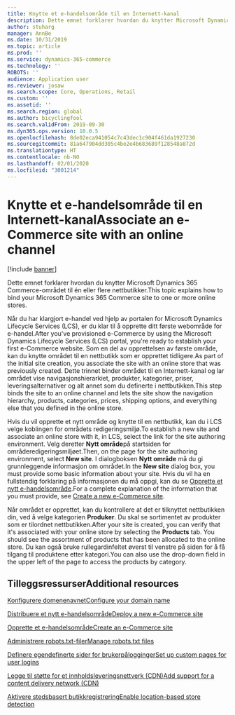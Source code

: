 ```yaml
---
title: Knytte et e-handelsområde til en Internett-kanal
description: Dette emnet forklarer hvordan du knytter Microsoft Dynamics 365 Commerce-området til én eller flere nettbutikker.
author: stuharg
manager: AnnBe
ms.date: 10/31/2019
ms.topic: article
ms.prod: ''
ms.service: dynamics-365-commerce
ms.technology: ''
ROBOTS: ''
audience: Application user
ms.reviewer: josaw
ms.search.scope: Core, Operations, Retail
ms.custom: ''
ms.assetid: ''
ms.search.region: global
ms.author: bicyclingfool
ms.search.validFrom: 2019-09-30
ms.dyn365.ops.version: 10.0.5
ms.openlocfilehash: 8de02eca941054c7c43dec1c904f461da1927230
ms.sourcegitcommit: 81a647904dd305c4be2e4b683689f128548a872d
ms.translationtype: HT
ms.contentlocale: nb-NO
ms.lasthandoff: 02/01/2020
ms.locfileid: "3001214"
---
```

# <a name="associate-an-e-commerce-site-with-an-online-channel"></a><span data-ttu-id="e6430-103">Knytte et e-handelsområde til en Internett-kanal</span><span class="sxs-lookup"><span data-stu-id="e6430-103">Associate an e-Commerce site with an online channel</span></span>

[!include [banner](includes/banner.md)]


<span data-ttu-id="e6430-104">Dette emnet forklarer hvordan du knytter Microsoft Dynamics 365 Commerce-området til én eller flere nettbutikker.</span><span class="sxs-lookup"><span data-stu-id="e6430-104">This topic explains how to bind your Microsoft Dynamics 365 Commerce site to one or more online stores.</span></span> 

<span data-ttu-id="e6430-105">Når du har klargjort e-handel ved hjelp av portalen for Microsoft Dynamics Lifecycle Services (LCS), er du klar til å opprette ditt første webområde for e-handel.</span><span class="sxs-lookup"><span data-stu-id="e6430-105">After you've provisioned e-Commerce by using the Microsoft Dynamics Lifecycle Services (LCS) portal, you're ready to establish your first e-Commerce website.</span></span> <span data-ttu-id="e6430-106">Som en del av opprettelsen av første område, kan du knytte området til en nettbutikk som er opprettet tidligere.</span><span class="sxs-lookup"><span data-stu-id="e6430-106">As part of the initial site creation, you associate the site with an online store that was previously created.</span></span> <span data-ttu-id="e6430-107">Dette trinnet binder området til en Internett-kanal og lar området vise navigasjonshierarkiet, produkter, kategorier, priser, leveringsalternativer og alt annet som du definerte i nettbutikken.</span><span class="sxs-lookup"><span data-stu-id="e6430-107">This step binds the site to an online channel and lets the site show the navigation hierarchy, products, categories, prices, shipping options, and everything else that you defined in the online store.</span></span>

<span data-ttu-id="e6430-108">Hvis du vil opprette et nytt område og knytte til en nettbutikk, kan du i LCS velge koblingen for områdets redigeringsmiljø.</span><span class="sxs-lookup"><span data-stu-id="e6430-108">To establish a new site and associate an online store with it, in LCS, select the link for the site authoring environment.</span></span> <span data-ttu-id="e6430-109">Velg deretter **Nytt område**på startsiden for områderedigeringsmiljøet.</span><span class="sxs-lookup"><span data-stu-id="e6430-109">Then, on the page for the site authoring environment, select **New site**.</span></span> <span data-ttu-id="e6430-110">I dialogboksen **Nytt område** må du gi grunnleggende informasjon om området.</span><span class="sxs-lookup"><span data-stu-id="e6430-110">In the **New site** dialog box, you must provide some basic information about your site.</span></span> <span data-ttu-id="e6430-111">Hvis du vil ha en fullstendig forklaring på informasjonen du må oppgi, kan du se [Opprette et nytt e-handelsområde](create-ecommerce-site.md).</span><span class="sxs-lookup"><span data-stu-id="e6430-111">For a complete explanation of the information that you must provide, see [Create a new e-Commerce site](create-ecommerce-site.md).</span></span>

<span data-ttu-id="e6430-112">Når området er opprettet, kan du kontrollere at det er tilknyttet nettbutikken din, ved å velge kategorien **Produker**. Du skal se sortimentet av produkter som er tilordnet nettbutikken.</span><span class="sxs-lookup"><span data-stu-id="e6430-112">After your site is created, you can verify that it's associated with your online store by selecting the **Products** tab. You should see the assortment of products that has been allocated to the online store.</span></span> <span data-ttu-id="e6430-113">Du kan også bruke rullegardinfeltet øverst til venstre på siden for å få tilgang til produktene etter kategori.</span><span class="sxs-lookup"><span data-stu-id="e6430-113">You can also use the drop-down field in the upper left of the page to access the products by category.</span></span>

## <a name="additional-resources"></a><span data-ttu-id="e6430-114">Tilleggsressurser</span><span class="sxs-lookup"><span data-stu-id="e6430-114">Additional resources</span></span>

[<span data-ttu-id="e6430-115">Konfigurere domenenavnet</span><span class="sxs-lookup"><span data-stu-id="e6430-115">Configure your domain name</span></span>](configure-your-domain-name.md)

[<span data-ttu-id="e6430-116">Distribuere et nytt e-handelsområde</span><span class="sxs-lookup"><span data-stu-id="e6430-116">Deploy a new e-Commerce site</span></span>](deploy-ecommerce-site.md)

[<span data-ttu-id="e6430-117">Opprette et e-handelsområde</span><span class="sxs-lookup"><span data-stu-id="e6430-117">Create an e-Commerce site</span></span>](create-ecommerce-site.md)

[<span data-ttu-id="e6430-118">Administrere robots.txt-filer</span><span class="sxs-lookup"><span data-stu-id="e6430-118">Manage robots.txt files</span></span>](manage-robots-txt-files.md)

[<span data-ttu-id="e6430-119">Definere egendefinerte sider for brukerpålogginger</span><span class="sxs-lookup"><span data-stu-id="e6430-119">Set up custom pages for user logins</span></span>](custom-pages-user-logins.md)

[<span data-ttu-id="e6430-120">Legge til støtte for et innholdsleveringsnettverk (CDN)</span><span class="sxs-lookup"><span data-stu-id="e6430-120">Add support for a content delivery network (CDN)</span></span>](add-cdn-support.md)

[<span data-ttu-id="e6430-121">Aktivere stedsbasert butikkregistrering</span><span class="sxs-lookup"><span data-stu-id="e6430-121">Enable location-based store detection</span></span>](enable-store-detection.md)
